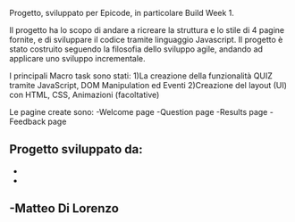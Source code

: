 Progetto, sviluppato per Epicode, in particolare Build Week 1.

Il progetto ha lo scopo di andare a ricreare la struttura e lo stile di 4 pagine fornite, e di sviluppare il codice tramite linguaggio Javascript.
Il progetto è stato costruito seguendo la filosofia dello sviluppo agile, andando ad applicare uno sviluppo incrementale.

I principali Macro task sono stati:
1)La creazione della funzionalità QUIZ tramite JavaScript, DOM Manipulation ed Eventi
2)Creazione del layout (UI) con HTML, CSS, Animazioni (facoltative)

Le pagine create sono:
-Welcome page
-Question page
-Results page
-Feedback page

Progetto sviluppato da:
-
-
-
-Matteo Di Lorenzo
-


